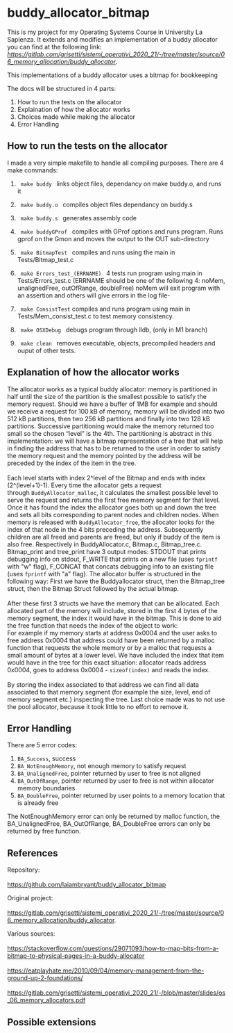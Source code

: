 # buddy_allocator_bitmap

This is my project for my Operating Systems Course in University La Sapienza. It extends and modifies an implementation of a buddy allocator you can find at the following link: *https://gitlab.com/grisetti/sistemi_operativi_2020_21/-/tree/master/source/06_memory_allocation/buddy_allocator*.

This implementations of a buddy allocator uses a bitmap for bookkeeping 

The docs will be structured in 4 parts:
  1. How to run the tests on the allocator
  2. Explaination of how the allocator works
  3. Choices made while making the allocator
  4. Error Handling

## How to run the tests on the allocator
  I made a very simple makefile to handle all compiling purposes. There are 4 make commands:
    
  1. <code> make buddy </code> links object files, dependancy on make buddy.o, and runs it
    
  2. <code> make buddy.o </code> compiles object files dependancy on buddy.s
    
  3. <code> make buddy.s </code> generates assembly code
    
  4. <code> make buddyGProf </code> compiles with GProf options and runs program. Runs gprof on the Gmon and moves the output to the OUT sub-directory
    
  5. <code> make BitmapTest </code> compiles and runs using the main in Tests/Bitmap_test.c

  6. <code> make Errors_test_(ERRNAME) </code> 4 tests run program using main in Tests/Errors_test.c (ERRNAME should be one of the following 4: noMem, unalignedFree, outOfRange, doubleFree) noMem will exit program with an assertion and others will give errors in the log file-

  7. <code> make ConsistTest</code> compiles and runs program using main in Tests/Mem_consist_test.c to test memory consistency.

  8. <code> make OSXDebug </code> debugs program through lldb, (only in M1 branch)
    
  9. <code> make clean </code> removes executable, objects, precompiled headers and ouput of other tests.


## Explanation of how the allocator works
The allocator works as a typical buddy allocator: memory is partitioned in half until the size of the partition is the smallest possible to satisfy the memory request. Should we have a buffer of 1MB for example and should we receive a request for 100 kB of memory, memory will be divided into two 512 kB partitions, then two 256 kB partitions and finally into two 128 kB partitions. Successive partitioning would make the memory returned too small so the chosen “level” is the 4th. The partitioning is abstract in this implementation: we will have a bitmap representation of a tree that will help in finding the address that has to be returned to the user in order to satisfy the memory request and the memory pointed by the address will be preceded by the index of the item in the tree.<br><br>
Each level starts with index 2^level of the Bitmap and ends with index (2^(level+1)-1). Every time the allocator gets a request through <code>BuddyAllocator_malloc</code>, it calculates the smallest possible level to serve the request and returns the first free memory segment for that level. Once it has found the index the allocator goes both up and down the tree and sets all bits corresponding to parent nodes and children nodes. When memory is released with <code>BuddyAllocator_free</code>, the allocator looks for the index of that node in the 4 bits preceding the address. Subsequently children are all freed and parents are freed, but only if buddy of the item is also free. 
Respectively in BuddyAllocator.c, Bitmap.c, Bitmap_tree.c. Bitmap_print and tree_print have 3 output modes: STDOUT that prints debugging info on stdout, F_WRITE that prints on a new file (uses <code>fprintf</code> with "w" flag), F_CONCAT that concats debugging info to an existing file (uses <code>fprintf</code> with "a" flag). 
The allocator buffer is structured in the following way: First we have the Buddyallocator struct, then the Bitmap_tree struct, then the Bitmap Struct followed by the actual bitmap. <br><br>After these first 3 structs we have the memory that can be allocated. Each allocated part of the memory will include, stored in the first 4 bytes of the memory segment, the index it would have in the bitmap. This is done to aid the free function that needs the index of the object to work: <br>
For example if my memory starts at address 0x0004 and the user asks to free address 0x0004 that address could have been returned by a malloc function that requests the whole memory or by a malloc that requests a small amount of bytes at a lower level. We have included the index that item would have in the tree for this exact situation: allocator reads address 0x0004, goes to address 0x0004 - <code>sizeof(index)</code>  and reads the index.  <br><br>
By storing the index associated to that address we can find all data associated to that memory segment (for example the size, level, end of memory segment etc.) inspecting the tree. 
Last choice made was to not use the pool allocator, because it took little to no effort to remove it.


## Error Handling
There are 5 error codes:
1. <code>BA_Success</code>, success
2. <code>BA_NotEnoughMemory</code>, not enough memory to satisfy request
3. <code>BA_UnalignedFree</code>, pointer returned by user to free is not aligned
4. <code>BA_OutOfRange</code>, pointer returned by user to free is not within allocator memory boundaries
5. <code>BA_DoubleFree</code>, pointer returned by user points to a memory location that is already free

The NotEnoughMemory error can only be returned by malloc function, the  BA_UnalignedFree, BA_OutOfRange, BA_DoubleFree errors can only be returned by free function.


## References
Repository:<br><br>
 https://github.com/laiambryant/buddy_allocator_bitmap

Original project: <br><br>
https://gitlab.com/grisetti/sistemi_operativi_2020_21/-/tree/master/source/06_memory_allocation/buddy_allocator.

Various sources:<br><br>
https://stackoverflow.com/questions/29071093/how-to-map-bits-from-a-bitmap-to-physical-pages-in-a-buddy-allocator<br><br>
https://eatplayhate.me/2010/09/04/memory-management-from-the-ground-up-2-foundations/<br><br>
https://gitlab.com/grisetti/sistemi_operativi_2020_21/-/blob/master/slides/os_06_memory_allocators.pdf


## Possible extensions
